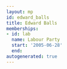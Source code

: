```yaml
---
layout: mp
id: edward_balls
title: Edward Balls
memberships:
- id: lab
  name: Labour Party
  start: '2005-06-28'
  end: 
autogenerated: true
---
```

